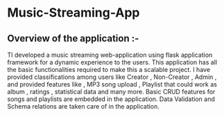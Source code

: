 # Music-Streaming-App

## Overview of the application :- 
TI developed a music streaming web-application using flask application
framework for a dynamic experience to the users. This application has all the basic
functionalities required to make this a scalable project. I have provided classifications
among users like Creator , Non-Creator , Admin , and provided features like , MP3 song
upload , Playlist that could work as album , ratings , statistical data and many more.
Basic CRUD features for songs and playlists are embedded in the application. Data
Validation and Schema relations are taken care of in the application.
